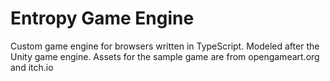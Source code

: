 # Entropy Game Engine
Custom game engine for browsers written in TypeScript. Modeled after the Unity game engine.
Assets for the sample game are from opengameart.org and itch.io
